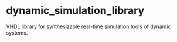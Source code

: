 # dynamic_simulation_library
VHDL library for synthesizable real-time simulation tools of dynamic systems.
